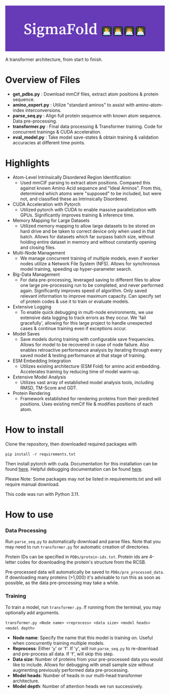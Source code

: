 ![Alt text](logo.png?raw=true "Sigma Fold with 4 computer programmers")

A transformer architecture, from start to finish.

# Overview of Files
- **get_pdbs.py** : Download mmCif files, extract atom positions & protein sequence.
- **amino_expert.py** : Utilize "standard aminos" to assist with amino-atom-index interconversions.
- **parse_seq.py** : Align full protein sequence with known atom sequence. Data pre-processing.
- **transformer.py** : Final data processing & Transformer training. Code for concurrent trainings & CUDA acceleration.
- **eval_model.py** : Take model save-states & obtain training & validation accuracies at different time points.

# Highlights
- Atom-Level Intrinsically Disordered Region Identification: 
  - Used mmCIF parsing to extract atom positions. Compared this against known Amino Acid sequence and "Ideal Aminos". From this, determined which atoms were "supposed" to be included, but were not, and classified these as Intrinsically Disordered.
- CUDA Acceleration with Pytorch
  - Utilized pytorch with CUDA to enable massive parallelization with GPUs. Significantly improves training & inference time.
- Memory Mapping for Large Datasets
  - Utilized memory mapping to allow large datasets to be stored on hard drive and be taken to correct device only when used in that batch. Allows for datasets which far surpass batch size, without holding entire dataset in memory and without constantly opening and closing files.
- Multi-Node Management
  - We manage concurrent training of multiple models, even if worker nodes utilize a Network File System (NFS). Allows for synchronous model training, speeding up hyper-parameter search. 
- Big-Data Management
  - For data pre-processing, leveraged saving to different files to allow one large pre-processing run to be completed, and never performed again. Significantly improves speed of algorithm. Only saved relevant information to improve maximum capacity. Can specify set of protein codes & use it to train or evaluate models.
- Extensive Logging
  - To enable quick debugging in multi-node environments, we use extensive data logging to track errors as they occur. We 'fail gracefully', allowing for this large project to handle unexpected cases & continue training even if exceptions occur.
- Model Saves
  - Save models during training with configurable save frequencies. Allows for model to be recovered in case of node failure. Also enables retroactive performance analysis by iterating through every saved model & testing performance at that stage of training.
- ESM Embedding Integration
  - Utilizes existing architecture (ESM Fold) for amino acid embedding. Accelerates training by reducing time of model warm-up.
- Extensive Model Analysis
  - Utilizes vast array of established model analysis tools, including RMSD, TM-Score and GDT.
- Protein Rendering
  - Framework established for rendering proteins from their predicted positions. Uses existing mmCif file & modifies positions of each atom.


# How to install
Clone the repository, then downloaded required packages with

`pip install -r requirements.txt`

Then install pytorch with cuda. Documentation for this installation can be found [here](https://pytorch.org/get-started/locally/). 
Helpful debugging documentation can be found [here](https://saturncloud.io/blog/pytorch-says-that-cuda-is-not-available-troubleshooting-guide-for-data-scientists/#:~:text=Check%20your%20PyTorch%20installation%3A%20If,ensure%20that%20it's%20installed%20correctly.&text=This%20will%20list%20any%20CUDA%2Drelated%20errors%20in%20your%20system%20logs).

Please Note: Some packages may not be listed in requirements.txt and will require manual download.

This code was run with Python 3.11.

# How to use
### Data Processing
Run `parse_seq.py` to automatically download and parse files. Note that you may need to run `transformer.py` for automatic creation of directories.

Protein IDs can be specified in `PDBs/protein-ids.txt`. Protein ids are 4-letter codes for downloading the protein's structure from the RCSB.

Pre-processed data will automatically be saved to `PDBs/pre_processed_data`. If downloading many proteins (>1,000) it's advisable to run this as soon as possible, as the data pre-processing may take a while.

### Training
To train a model, run `transformer.py`. If running from the terminal, you may optionally add arguments.

`transformer.py <Node name> <reprocess> <data size> <model heads> <model depth>`

- **Node name**: Specify the name that this model is training on. Useful when concurrently training multiple models.
- **Reprocess**: Either 'y' or 'f'. If 'y', will run `parse_seq.py` to re-download and pre-process all data. If 'f', will skip this step.
- **Data size**: Number of proteins from your pre-processed data you would like to include. Allows for debugging with small sample size without augmenting previously performed data pre-processing.
- **Model heads**: Number of heads in our multi-head transformer architecture.
- **Model depth**: Number of attention heads we run successively.
